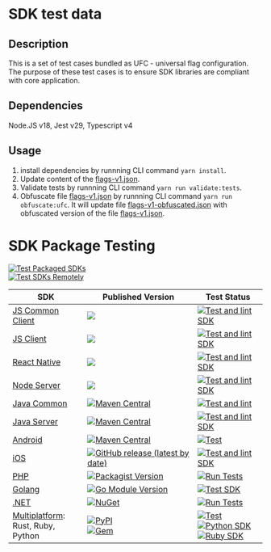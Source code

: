 # SDK test data

## Description

This is a set of test cases bundled as UFC - universal flag configuration. The purpose of these test cases is to ensure
SDK libraries are compliant with core application.

## Dependencies

Node.JS v18, Jest v29, Typescript v4

## Usage

1. install dependencies by runnning CLI command `yarn install`.
2. Update content of the [flags-v1.json](ufc/flags-v1.json).
3. Validate tests by runnning CLI command `yarn run validate:tests`.
4. Obfuscate file [flags-v1.json](ufc/flags-v1.json) by runnning CLI command `yarn run obfuscate:ufc`. It will update
   file [flags-v1-obfuscated.json](ufc/flags-v1-obfuscated.json) with obfuscated version of the
   file [flags-v1.json](ufc/flags-v1.json).

# SDK Package Testing

[![Test Packaged SDKs](https://github.com/Eppo-exp/sdk-test-data/actions/workflows/test-sdk-packages.yml/badge.svg)](https://github.com/Eppo-exp/sdk-test-data/actions/workflows/test-sdk-packages.yml)  
[![Test SDKs Remotely](https://github.com/Eppo-exp/sdk-test-data/actions/workflows/test-sdks-remote.yml/badge.svg)](https://github.com/Eppo-exp/sdk-test-data/actions/workflows/test-sdks-remote.yml)

| SDK                                                                                     | Published Version                                                                                                                                                                                       | Test Status                                                                                                                                                                                                                                                                                                                                                                                                                                                                                                                                     |
|-----------------------------------------------------------------------------------------|---------------------------------------------------------------------------------------------------------------------------------------------------------------------------------------------------------|-------------------------------------------------------------------------------------------------------------------------------------------------------------------------------------------------------------------------------------------------------------------------------------------------------------------------------------------------------------------------------------------------------------------------------------------------------------------------------------------------------------------------------------------------|
| [JS Common Client](https://github.com/Eppo-exp/js-sdk-common)                           | [![](https://img.shields.io/npm/v/@eppo/js-client-sdk-common)](https://www.npmjs.com/package/@eppo/js-client-sdk-common)                                                                                | [![Test and lint SDK](https://github.com/Eppo-exp/js-sdk-common/actions/workflows/lint-test-sdk.yml/badge.svg)](https://github.com/Eppo-exp/js-sdk-common/actions/workflows/lint-test-sdk.yml)                                                                                                                                                                                                                                                                                                                                                  |
| [JS Client](https://github.com/Eppo-exp/js-client-sdk)                                  | [![](https://img.shields.io/npm/v/@eppo/js-client-sdk)](https://www.npmjs.com/package/@eppo/js-client-sdk)                                                                                              | [![Test and lint SDK](https://github.com/Eppo-exp/js-client-sdk/actions/workflows/lint-test-sdk.yml/badge.svg)](https://github.com/Eppo-exp/js-client-sdk/actions/workflows/lint-test-sdk.yml)                                                                                                                                                                                                                                                                                                                                                  | |
| [React Native](https://github.com/Eppo-exp/react-native-sdk)                            | [![](https://img.shields.io/npm/v/@eppo/react-native-sdk)](https://www.npmjs.com/package/@eppo/react-native-sdk)                                                                                        | [![Test and lint SDK](https://github.com/Eppo-exp/react-native-sdk/actions/workflows/ci.yml/badge.svg)](https://github.com/Eppo-exp/react-native-sdk/actions/workflows/ci.yml)                                                                                                                                                                                                                                                                                                                                                                  | |
| [Node Server](https://github.com/Eppo-exp/node-server-sdk)                              | [![](https://img.shields.io/npm/v/@eppo/node-server-sdk)](https://www.npmjs.com/package/@eppo/node-server-sdk)                                                                                          | [![Test and lint SDK](https://github.com/Eppo-exp/node-server-sdk/actions/workflows/lint-test-sdk.yml/badge.svg)](https://github.com/Eppo-exp/node-server-sdk/actions/workflows/lint-test-sdk.yml)                                                                                                                                                                                                                                                                                                                                              | |
| [Java Common](https://github.com/Eppo-exp/sdk-common-jdk)                               | [![Maven Central](https://maven-badges.herokuapp.com/maven-central/cloud.eppo/sdk-common-jvm/badge.svg)](https://maven-badges.herokuapp.com/maven-central/cloud.eppo/sdk-common-jvm)                    | [![Test and lint](https://github.com/Eppo-exp/sdk-common-jdk/actions/workflows/lint-test-sdk.yml/badge.svg)](https://github.com/Eppo-exp/sdk-common-jdk/actions/workflows/lint-test-sdk.yml)                                                                                                                                                                                                                                                                                                                                                    | |
| [Java Server](https://github.com/Eppo-exp/java-server-sdk)                              | [![Maven Central](https://maven-badges.herokuapp.com/maven-central/cloud.eppo/eppo-server-sdk/badge.svg)](https://maven-badges.herokuapp.com/maven-central/cloud.eppo/eppo-server-sdk)                  | [![Test and lint SDK](https://github.com/Eppo-exp/java-server-sdk/actions/workflows/lint-test-sdk.yml/badge.svg)](https://github.com/Eppo-exp/java-server-sdk/actions/workflows/lint-test-sdk.yml)                                                                                                                                                                                                                                                                                                                                              | |
| [Android](https://github.com/Eppo-exp/android-sdk)                                      | [![Maven Central](https://maven-badges.herokuapp.com/maven-central/cloud.eppo/android-sdk/badge.svg)](https://maven-badges.herokuapp.com/maven-central/cloud.eppo/android-sdk)                          | [![Test](https://github.com/Eppo-exp/android-sdk/actions/workflows/test.yaml/badge.svg)](https://github.com/Eppo-exp/android-sdk/actions/workflows/test.yaml)                                                                                                                                                                                                                                                                                                                                                                                   | |
| [iOS](https://github.com/Eppo-exp/eppo-ios-sdk)                                         | [![GitHub release (latest by date)](https://img.shields.io/github/v/release/Eppo-exp/eppo-ios-sdk)](https://github.com/Eppo-exp/eppo-ios-sdk/releases)                                                  | [![Test and lint SDK](https://github.com/Eppo-exp/eppo-ios-sdk/actions/workflows/unit-tests.yml/badge.svg)](https://github.com/Eppo-exp/eppo-ios-sdk/actions/workflows/unit-tests.yml)                                                                                                                                                                                                                                                                                                                                                          | |
| [PHP](https://github.com/Eppo-exp/php-sdk)                                              | [![Packagist Version](https://img.shields.io/packagist/v/eppo/php-sdk)](https://packagist.org/packages/eppo/php-sdk)                                                                                    | [![Run Tests](https://github.com/Eppo-exp/php-sdk/actions/workflows/run-tests.yml/badge.svg)](https://github.com/Eppo-exp/php-sdk/actions/workflows/run-tests.yml)                                                                                                                                                                                                                                                                                                                                                                              | |
| [Golang](https://github.com/Eppo-exp/golang-sdk)                                        | [![Go Module Version](https://img.shields.io/github/v/tag/Eppo-exp/golang-sdk?label=go%20module)](https://github.com/Eppo-exp/golang-sdk/tags)                                                          | [![Test SDK](https://github.com/Eppo-exp/golang-sdk/actions/workflows/test.yml/badge.svg)](https://github.com/Eppo-exp/golang-sdk/actions/workflows/test.yml)                                                                                                                                                                                                                                                                                                                                                                                   | |
| [.NET](https://github.com/Eppo-exp/dot-net-server-sdk)                                  | [![NuGet](https://img.shields.io/nuget/v/Eppo.Sdk)](https://www.nuget.org/packages/Eppo.Sdk)                                                                                                            | [![Run Tests](https://github.com/Eppo-exp/dot-net-server-sdk/actions/workflows/run-tests.yml/badge.svg)](https://github.com/Eppo-exp/dot-net-server-sdk/actions/workflows/run-tests.yml)                                                                                                                                                                                                                                                                                                                                                        | |
| [Multiplatform](https://github.com/Eppo-exp/eppo-multiplatform):<br> Rust, Ruby, Python | [![PyPI](https://img.shields.io/pypi/v/eppo-server-sdk)](https://pypi.org/project/eppo-server-sdk)<br>[![Gem](https://img.shields.io/gem/v/eppo-server-sdk)](https://rubygems.org/gems/eppo-server-sdk) | [![Test](https://github.com/Eppo-exp/eppo-multiplatform/actions/workflows/ci.yml/badge.svg)](https://github.com/Eppo-exp/eppo-multiplatform/actions/workflows/ci.yml) <br> [![Python SDK](https://github.com/Eppo-exp/eppo-multiplatform/actions/workflows/python.yml/badge.svg)](https://github.com/Eppo-exp/eppo-multiplatform/actions/workflows/python.yml)<br>[![Ruby SDK](https://github.com/Eppo-exp/eppo-multiplatform/actions/workflows/ruby.yml/badge.svg)](https://github.com/Eppo-exp/eppo-multiplatform/actions/workflows/ruby.yml) |


